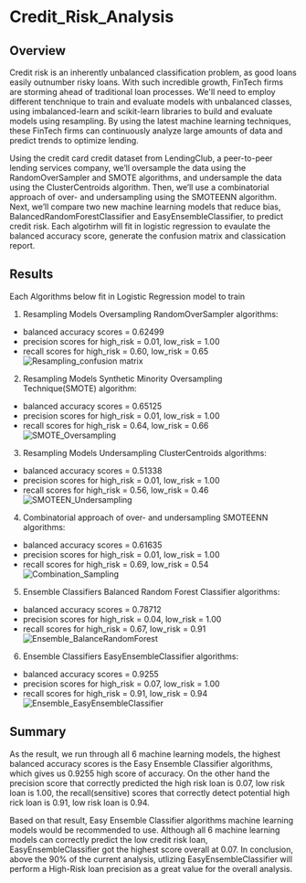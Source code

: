 # Credit_Risk_Analysis

## Overview
Credit risk is an inherently unbalanced classification problem, as good loans easily outnumber risky loans. With such incredible growth, FinTech firms are storming ahead of traditional loan processes. We'll need to employ different tenchnique to train and evaluate models with unbalanced classes, using imbalanced-learn and scikit-learn libraries to build and evaluate models using resampling. By using the latest machine learning techniques, these FinTech firms can continuously analyze large amounts of data and predict trends to optimize lending.

Using the credit card credit dataset from LendingClub, a peer-to-peer lending services company, we’ll oversample the data using the RandomOverSampler and SMOTE algorithms, and undersample the data using the ClusterCentroids algorithm. Then, we’ll use a combinatorial approach of over- and undersampling using the SMOTEENN algorithm. Next, we’ll compare two new machine learning models that reduce bias, BalancedRandomForestClassifier and EasyEnsembleClassifier, to predict credit risk. Each algotirhm will fit in logistic regression to evaulate the balanced accuracy score, generate the confusion matrix and classication report.

## Results
Each Algorithms below fit in Logistic Regression model to train

1. Resampling Models Oversampling RandomOverSampler algorithms:

* balanced accuracy scores = 0.62499
* precision scores for high_risk = 0.01, low_risk = 1.00
* recall scores for high_risk = 0.60, low_risk = 0.65
![Resampling_confusion matrix](https://user-images.githubusercontent.com/100484606/178210048-562c2f64-2d16-4f5b-9b5c-e3e11d18d764.JPG)


2. Resampling Models Synthetic Minority Oversampling Technique(SMOTE) algorithm:

* balanced accuracy scores = 0.65125
* precision scores for high_risk = 0.01, low_risk = 1.00
* recall scores for high_risk = 0.64, low_risk = 0.66
![SMOTE_Oversampling](https://user-images.githubusercontent.com/100484606/178209676-e601a4df-a5fb-4ccf-ae42-93ac059d43bc.JPG)


3. Resampling Models Undersampling ClusterCentroids algorithms:

* balanced accuracy scores = 0.51338
* precision scores for high_risk = 0.01, low_risk = 1.00
* recall scores for high_risk = 0.56, low_risk = 0.46
![SMOTEEN_Undersampling](https://user-images.githubusercontent.com/100484606/178209769-b54c102c-f7e0-4b84-8daa-7ba9df4ffd79.JPG)

4. Combinatorial approach of over- and undersampling SMOTEENN algorithms:

* balanced accuracy scores = 0.61635
* precision scores for high_risk = 0.01, low_risk = 1.00
* recall scores for high_risk = 0.69, low_risk = 0.54
![Combination_Sampling](https://user-images.githubusercontent.com/100484606/178209429-aa56a895-e5ac-43a6-88b9-6566eb4a8b9c.JPG)

5. Ensemble Classifiers Balanced Random Forest Classifier algorithms:

* balanced accuracy scores = 0.78712
* precision scores for high_risk = 0.04, low_risk = 1.00
* recall scores for high_risk = 0.67, low_risk = 0.91
![Ensemble_BalanceRandomForest](https://user-images.githubusercontent.com/100484606/179457335-031f233f-f83f-4546-ac15-cb4d88b465af.JPG)


6. Ensemble Classifiers EasyEnsembleClassifier algorithms:

* balanced accuracy scores = 0.9255
* precision scores for high_risk = 0.07, low_risk = 1.00
* recall scores for high_risk = 0.91, low_risk = 0.94
![Ensemble_EasyEnsembleClassifier](https://user-images.githubusercontent.com/100484606/179457298-31acb7e5-5866-4eb8-b803-f731001bf51d.JPG)


## Summary
As the result, we run through all 6 machine learning models, the highest balanced accuracy scores is the Easy Ensemble Classifier algorithms, which gives us 0.9255 high score of accuracy. On the other hand the precision score that correctly predicted the high risk loan is 0.07, low risk loan is 1.00, the recall(sensitive) scores that correctly detect potential high rick loan is 0.91, low risk loan is 0.94.

Based on that result, Easy Ensemble Classifier algorithms machine learning models would be recommended to use. Although all 6 machine learning models can correctly predict the low credit risk loan, EasyEnsembleClassifier got the highest score overall at 0.07. In conclusion, above the 90% of the current analysis, utlizing EasyEnsembleClassifier will perform a High-Risk loan precision as a great value for the overall analysis.
